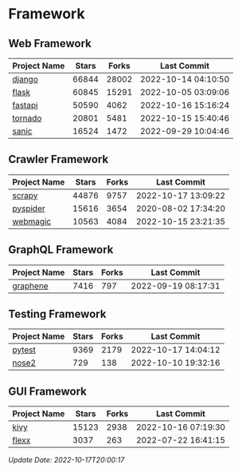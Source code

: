 # Framework

## Web Framework
| Project Name | Stars | Forks | Last Commit |
| ------------ | ----- | ----- | ----------- |
| [django](https://github.com/django/django) | 66844 | 28002 | 2022-10-14 04:10:50 |
| [flask](https://github.com/pallets/flask) | 60845 | 15291 | 2022-10-05 03:09:06 |
| [fastapi](https://github.com/tiangolo/fastapi) | 50590 | 4062 | 2022-10-16 15:16:24 |
| [tornado](https://github.com/tornadoweb/tornado) | 20801 | 5481 | 2022-10-15 15:40:46 |
| [sanic](https://github.com/sanic-org/sanic) | 16524 | 1472 | 2022-09-29 10:04:46 |

## Crawler Framework
| Project Name | Stars | Forks | Last Commit |
| ------------ | ----- | ----- | ----------- |
| [scrapy](https://github.com/scrapy/scrapy) | 44876 | 9757 | 2022-10-17 13:09:22 |
| [pyspider](https://github.com/binux/pyspider) | 15616 | 3654 | 2020-08-02 17:34:20 |
| [webmagic](https://github.com/code4craft/webmagic) | 10563 | 4084 | 2022-10-15 23:21:35 |

## GraphQL Framework
| Project Name | Stars | Forks | Last Commit |
| ------------ | ----- | ----- | ----------- |
| [graphene](https://github.com/graphql-python/graphene) | 7416 | 797 | 2022-09-19 08:17:31 |

## Testing Framework
| Project Name | Stars | Forks | Last Commit |
| ------------ | ----- | ----- | ----------- |
| [pytest](https://github.com/pytest-dev/pytest) | 9369 | 2179 | 2022-10-17 14:04:12 |
| [nose2](https://github.com/nose-devs/nose2) | 729 | 138 | 2022-10-10 19:32:16 |

## GUI Framework
| Project Name | Stars | Forks | Last Commit |
| ------------ | ----- | ----- | ----------- |
| [kivy](https://github.com/kivy/kivy) | 15123 | 2938 | 2022-10-16 07:19:30 |
| [flexx](https://github.com/flexxui/flexx) | 3037 | 263 | 2022-07-22 16:41:15 |

*Update Date: 2022-10-17T20:00:17*